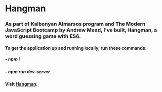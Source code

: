# Hangman

### As part of Kalbonyan Almarsos program and The Modern JavaScript Bootcamp by Andrew Mead, I've built, Hangman, a word guessing game with ES6. 

#### To get the application up and running locally, run these commands:
##### - npm i
##### - npm run dev-server

#### Visit [Hangman](https://hangame.netlify.app/).
